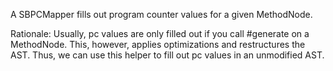 A SBPCMapper fills out program counter values for a given MethodNode.

Rationale: Usually, pc values are only filled out if you call #generate on a MethodNode. This, however, applies optimizations and restructures the AST. Thus, we can use this helper to fill out pc values in an unmodified AST.